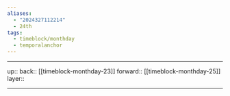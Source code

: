 ```yaml
---
aliases:
  - "2024327112214"
  - 24th
tags:
  - timeblock/monthday
  - temporalanchor
---
```




***

up:: 
back:: [[timeblock-monthday-23]]
forward:: [[timeblock-monthday-25]]
layer:: 

***

